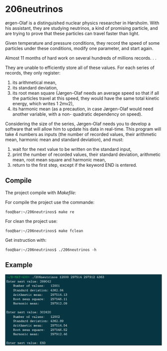 # 206neutrinos

ørgen-Olaf is a distinguished nuclear physics researcher in Hørsholm. With his assistant, they are studying
neutrinos, a kind of promising particle, and are trying to prove that these particles can travel faster than light.

Given temperature and pressure conditions, they record the speed of some particles under these conditions, modify one parameter, and start again.

Almost 11 months of hard work on several hundreds of millions
records. . .

They are unable to efficiently store all of these values. For each series of records, they only register:
1. its arithmetical mean,
2. its standard deviation,
3. its root mean square (Jørgen-Olaf needs an average speed so that if all the particles travel at this
speed, they would have the same total kinetic energy, which writes 1
2mv2),
4. its harmonic mean (as a precaution, in case Jørgen-Olaf would need another variable, with a non- quadratic dependency on speed).

Considering the size of the series, Jørgen-Olaf needs you to develop a software that will allow him to update
his data in real-time. This program will take 4 numbers as inputs (the number of recorded values, their
arithmetic mean, harmonic mean and standard deviation), and must:
1. wait for the next value to be written on the standard input,
2. print the number of recorded values, their standard deviation, arithmetic mean, root mean square
and harmonic mean,
3. return to the first step, except if the keyword END is entered.

## Compile

The project compile with *Makefile*:

For compile the project use the commande:

```console
foo@bar:~/206neutrinos$ make re
```

For clean the project use:

```console
foo@bar:~/206neutrinos$ make fclean
```

Get instruction with:


```console
foo@bar:~/206neutrinos$ ./206neutrinos -h
```

## Example

![image](asset/example.png)